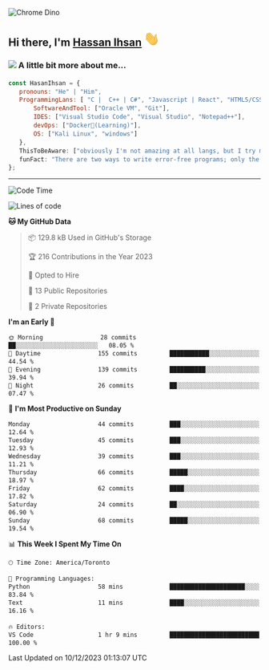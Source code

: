  <!--
**HasanIhsan/HasanIhsan** is a ✨ _special_ ✨ repository because its `README.md` (this file) appears on your GitHub profile.
-->

![Chrome Dino](https://mir-s3-cdn-cf.behance.net/project_modules/max_1200/4ff07986208593.5d9a654e92f36.gif)


<h2 align="left">Hi there, I'm <a href="https://www.linkedin.com/in/hassan-ihsan-045b11231/" target="_blank" rel="noopener noreferrer">Hassan Ihsan</a> <img src="https://raw.githubusercontent.com/ABSphreak/ABSphreak/master/gifs/Hi.gif" height="30" />
 
 
 ### <img src="https://media.giphy.com/media/VgCDAzcKvsR6OM0uWg/giphy.gif" width="50"> A little bit more about me...  
 
 ```javascript
const HasanIhsan = {
    pronouns: "He" | "Him",
    ProgrammingLans: [ "C |  C++ | C#", "Javascript | React", "HTML5/CSS", "JSON", "Java"],
        SoftwareAndTool: ["Oracle VM", "Git"],
        IDES: ["Visual Studio Code", "Visual Studio", "Notepad++"],
        devOps: ["Docker🐳(Learning)"], 
        OS: ["Kali Linux", "windows"]
    },
    ThisToBeAware: ["obviously I'm not amazing at all langs, but I try my best not to go rusty"], 
    funFact: "There are two ways to write error-free programs; only the third one works"
};
```
 
 --- 

<!--START_SECTION:waka-->
![Code Time](http://img.shields.io/badge/Code%20Time-257%20hrs%2011%20mins-blue)

![Lines of code](https://img.shields.io/badge/From%20Hello%20World%20I%27ve%20Written-1.0%20million%20lines%20of%20code-blue)

**🐱 My GitHub Data** 

> 📦 129.8 kB Used in GitHub's Storage 
 > 
> 🏆 216 Contributions in the Year 2023
 > 
> 💼 Opted to Hire
 > 
> 📜 13 Public Repositories 
 > 
> 🔑 2 Private Repositories 
 > 
**I'm an Early 🐤** 

```text
🌞 Morning                28 commits          ██░░░░░░░░░░░░░░░░░░░░░░░   08.05 % 
🌆 Daytime                155 commits         ███████████░░░░░░░░░░░░░░   44.54 % 
🌃 Evening                139 commits         ██████████░░░░░░░░░░░░░░░   39.94 % 
🌙 Night                  26 commits          ██░░░░░░░░░░░░░░░░░░░░░░░   07.47 % 
```
📅 **I'm Most Productive on Sunday** 

```text
Monday                   44 commits          ███░░░░░░░░░░░░░░░░░░░░░░   12.64 % 
Tuesday                  45 commits          ███░░░░░░░░░░░░░░░░░░░░░░   12.93 % 
Wednesday                39 commits          ███░░░░░░░░░░░░░░░░░░░░░░   11.21 % 
Thursday                 66 commits          █████░░░░░░░░░░░░░░░░░░░░   18.97 % 
Friday                   62 commits          ████░░░░░░░░░░░░░░░░░░░░░   17.82 % 
Saturday                 24 commits          ██░░░░░░░░░░░░░░░░░░░░░░░   06.90 % 
Sunday                   68 commits          █████░░░░░░░░░░░░░░░░░░░░   19.54 % 
```


📊 **This Week I Spent My Time On** 

```text
🕑︎ Time Zone: America/Toronto

💬 Programming Languages: 
Python                   58 mins             █████████████████████░░░░   83.84 % 
Text                     11 mins             ████░░░░░░░░░░░░░░░░░░░░░   16.16 % 

🔥 Editors: 
VS Code                  1 hr 9 mins         █████████████████████████   100.00 % 
```


 Last Updated on 10/12/2023 01:13:07 UTC
<!--END_SECTION:waka-->
 
 

